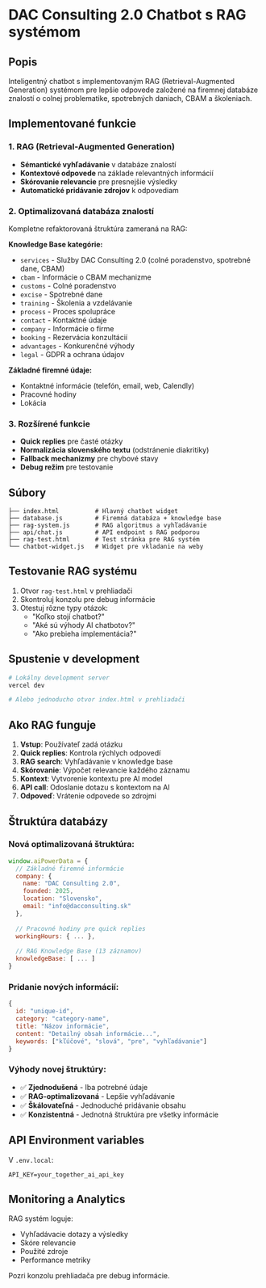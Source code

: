 # DAC Consulting 2.0 Chatbot s RAG systémom

## Popis
Inteligentný chatbot s implementovaným RAG (Retrieval-Augmented Generation) systémom pre lepšie odpovede založené na firemnej databáze znalostí o colnej problematike, spotrebných daniach, CBAM a školeniach.

## Implementované funkcie

### 1. RAG (Retrieval-Augmented Generation)
- **Sémantické vyhľadávanie** v databáze znalostí
- **Kontextové odpovede** na základe relevantných informácií
- **Skórovanie relevancie** pre presnejšie výsledky
- **Automatické pridávanie zdrojov** k odpovediam

### 2. Optimalizovaná databáza znalostí
Kompletne refaktorovaná štruktúra zameraná na RAG:

**Knowledge Base kategórie:**
- `services` - Služby DAC Consulting 2.0 (colné poradenstvo, spotrebné dane, CBAM)
- `cbam` - Informácie o CBAM mechanizme
- `customs` - Colné poradenstvo
- `excise` - Spotrebné dane
- `training` - Školenia a vzdelávanie
- `process` - Proces spolupráce
- `contact` - Kontaktné údaje
- `company` - Informácie o firme
- `booking` - Rezervácia konzultácií
- `advantages` - Konkurenčné výhody
- `legal` - GDPR a ochrana údajov

**Základné firemné údaje:**
- Kontaktné informácie (telefón, email, web, Calendly)
- Pracovné hodiny
- Lokácia

### 3. Rozšírené funkcie
- **Quick replies** pre časté otázky
- **Normalizácia slovenského textu** (odstránenie diakritiky)
- **Fallback mechanizmy** pre chybové stavy
- **Debug režim** pre testovanie

## Súbory

```
├── index.html          # Hlavný chatbot widget
├── database.js         # Firemná databáza + knowledge base
├── rag-system.js       # RAG algoritmus a vyhľadávanie
├── api/chat.js         # API endpoint s RAG podporou
├── rag-test.html       # Test stránka pre RAG systém
└── chatbot-widget.js   # Widget pre vkladanie na weby
```

## Testovanie RAG systému

1. Otvor `rag-test.html` v prehliadači
2. Skontroluj konzolu pre debug informácie
3. Otestuj rôzne typy otázok:
   - "Koľko stojí chatbot?"
   - "Aké sú výhody AI chatbotov?"
   - "Ako prebieha implementácia?"

## Spustenie v development

```bash
# Lokálny development server
vercel dev

# Alebo jednoducho otvor index.html v prehliadači
```

## Ako RAG funguje

1. **Vstup**: Používateľ zadá otázku
2. **Quick replies**: Kontrola rýchlych odpovedí
3. **RAG search**: Vyhľadávanie v knowledge base
4. **Skórovanie**: Výpočet relevancie každého záznamu
5. **Kontext**: Vytvorenie kontextu pre AI model
6. **API call**: Odoslanie dotazu s kontextom na AI
7. **Odpoveď**: Vrátenie odpovede so zdrojmi

## Štruktúra databázy

### Nová optimalizovaná štruktúra:
```javascript
window.aiPowerData = {
  // Základné firemné informácie
  company: {
    name: "DAC Consulting 2.0",
    founded: 2025,
    location: "Slovensko",
    email: "info@dacconsulting.sk"
  },
  
  // Pracovné hodiny pre quick replies
  workingHours: { ... },
  
  // RAG Knowledge Base (13 záznamov)
  knowledgeBase: [ ... ]
}
```

### Pridanie nových informácií:
```javascript
{
  id: "unique-id",
  category: "category-name", 
  title: "Názov informácie",
  content: "Detailný obsah informácie...",
  keywords: ["kľúčové", "slová", "pre", "vyhľadávanie"]
}
```

### Výhody novej štruktúry:
- ✅ **Zjednodušená** - Iba potrebné údaje
- ✅ **RAG-optimalizovaná** - Lepšie vyhľadávanie
- ✅ **Škálovateľná** - Jednoduché pridávanie obsahu
- ✅ **Konzistentná** - Jednotná štruktúra pre všetky informácie

## API Environment variables

V `.env.local`:
```
API_KEY=your_together_ai_api_key
```

## Monitoring a Analytics

RAG systém loguje:
- Vyhľadávacie dotazy a výsledky
- Skóre relevancie
- Použité zdroje
- Performance metriky

Pozri konzolu prehliadača pre debug informácie.
